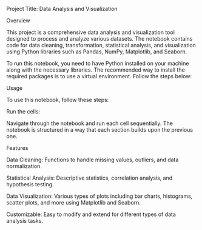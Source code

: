 Project Title: Data Analysis and Visualization

Overview

This project is a comprehensive data analysis and visualization tool designed to process and analyze various datasets. The notebook contains code for data cleaning, transformation, statistical analysis, and visualization using Python libraries such as Pandas, NumPy, Matplotlib, and Seaborn.

To run this notebook, you need to have Python installed on your machine along with the necessary libraries. The recommended way to install the required packages is to use a virtual environment. Follow the steps below:

Usage

To use this notebook, follow these steps:


Run the cells:

Navigate through the notebook and run each cell sequentially. The notebook is structured in a way that each section builds upon the previous one.


Features

Data Cleaning: Functions to handle missing values, outliers, and data normalization.

Statistical Analysis: Descriptive statistics, correlation analysis, and hypothesis testing.

Data Visualization: Various types of plots including bar charts, histograms, scatter plots, and more using Matplotlib and Seaborn.

Customizable: Easy to modify and extend for different types of data analysis tasks.
